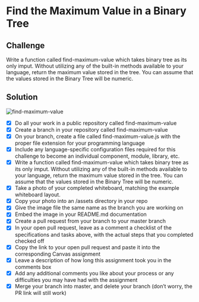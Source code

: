 # Find the Maximum Value in a Binary Tree

## Challenge

Write a function called find-maximum-value which takes binary tree as its only imput. Without utilizing any of the built-in methods available to your language, return the maximum value stored in the tree. You can assume that the values stored in the Binary Tree will be numeric.

## Solution
![find-maximum-value](https://user-images.githubusercontent.com/25094584/39880236-0338464a-5432-11e8-8cba-2582ee51af83.jpg)

- [x] Do all your work in a public repository called find-maximum-value
- [x] Create a branch in your repository called find-maximum-value
- [x] On your branch, create a file called find-maximum-value.js with the proper file extension for your programming language
- [x] Include any language-specific configuration files required for this challenge to become an individual component, module, library, etc.
- [x] Write a function called find-maximum-value which takes binary tree as its only imput. Without utilizing any of the built-in methods available to your language, return the maximum value stored in the tree. You can assume that the values stored in the Binary Tree will be numeric.
- [x] Take a photo of your completed whiteboard, matching the example whiteboard layout.
- [x] Copy your photo into an /assets directory in your repo
- [x] Give the image file the same name as the branch you are working on
- [x] Embed the image in your README.md documentation
- [x] Create a pull request from your branch to your master branch
- [x] In your open pull request, leave as a comment a checklist of the specifications and tasks above, with the actual steps that you completed checked off
- [x] Copy the link to your open pull request and paste it into the corresponding Canvas assignment
- [x] Leave a description of how long this assignment took you in the comments box
- [x] Add any additional comments you like about your process or any difficulties you may have had with the assignment
- [x] Merge your branch into master, and delete your branch (don’t worry, the PR link will still work)
